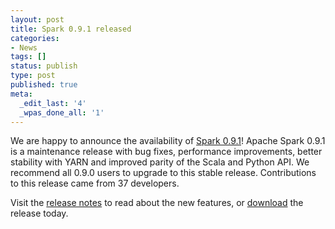 ```yaml
---
layout: post
title: Spark 0.9.1 released
categories:
- News
tags: []
status: publish
type: post
published: true
meta:
  _edit_last: '4'
  _wpas_done_all: '1'
---
```


We are happy to announce the availability of <a href="{{site.baseurl}}/releases/spark-release-0-9-1.html" title="Spark Release 0.9.1">
Spark 0.9.1</a>! Apache Spark 0.9.1 is a maintenance release with bug fixes, performance improvements, better stability with YARN and 
improved parity of the Scala and Python API. We recommend all 0.9.0 users to upgrade to this stable release. 
Contributions to this release came from 37 developers. 

Visit the <a href="{{site.baseurl}}/releases/spark-release-0-9-1.html" title="Spark Release 0.9.1">release notes</a> 
to read about the new features, or <a href="{{site.baseurl}}/downloads.html">download</a> the release today.
